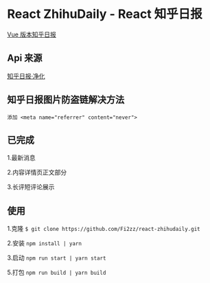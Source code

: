 # React ZhihuDaily - React 知乎日报

<a href="https://github.com/Fi2zz/Vue-ZhihuDaily"> Vue 版本知乎日报</a>

## Api 来源

<a href="https://github.com/Fi2zz/ZhihuDailyPurify"> 知乎日报·净化</a>

## 知乎日报图片防盗链解决方法

    添加 <meta name="referrer" content="never">

## 已完成

1.最新消息

2.内容详情页正文部分

3.长评短评论展示

## 使用

1.克隆 `$ git clone https://github.com/Fi2zz/react-zhihudaily.git`

2.安装 `npm install | yarn`

3.启动 `npm run start | yarn start`

5.打包 `npm run build | yarn build`

